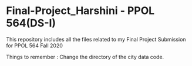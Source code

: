 # Final-Project_Harshini - PPOL 564(DS-I)
This repository includes all the files related to my Final Project Submission for PPOL 564 Fall 2020


Things to remember : Change the directory of the city data code.  
